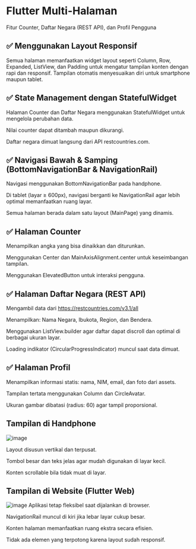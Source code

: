 # Flutter Multi-Halaman
Fitur Counter, Daftar Negara (REST API), dan Profil Pengguna
## ✅ Menggunakan Layout Responsif

Semua halaman memanfaatkan widget layout seperti Column, Row, Expanded, ListView, dan Padding untuk mengatur tampilan konten dengan rapi dan responsif.
Tampilan otomatis menyesuaikan diri untuk smartphone maupun tablet.

## ✅ State Management dengan StatefulWidget
Halaman Counter dan Daftar Negara menggunakan StatefulWidget untuk mengelola perubahan data.

Nilai counter dapat ditambah maupun dikurangi.

Daftar negara dimuat langsung dari API restcountries.com.

## ✅ Navigasi Bawah & Samping (BottomNavigationBar & NavigationRail)
Navigasi menggunakan BottomNavigationBar pada handphone.

Di tablet (layar ≥ 600px), navigasi berganti ke NavigationRail agar lebih optimal memanfaatkan ruang layar.

Semua halaman berada dalam satu layout (MainPage) yang dinamis.

## ✅ Halaman Counter
Menampilkan angka yang bisa dinaikkan dan diturunkan.

Menggunakan Center dan MainAxisAlignment.center untuk keseimbangan tampilan.

Menggunakan ElevatedButton untuk interaksi pengguna.

## ✅ Halaman Daftar Negara (REST API)
Mengambil data dari https://restcountries.com/v3.1/all

Menampilkan: Nama Negara, Ibukota, Region, dan Bendera.

Menggunakan ListView.builder agar daftar dapat discroll dan optimal di berbagai ukuran layar.

Loading indikator (CircularProgressIndicator) muncul saat data dimuat.

## ✅ Halaman Profil
Menampilkan informasi statis: nama, NIM, email, dan foto dari assets.

Tampilan tertata menggunakan Column dan CircleAvatar.

Ukuran gambar dibatasi (radius: 60) agar tampil proporsional.

## Tampilan di Handphone
![image](https://github.com/user-attachments/assets/c524f1a7-0ab0-4a53-b043-f9beabfeb864)



Layout disusun vertikal dan terpusat.

Tombol besar dan teks jelas agar mudah digunakan di layar kecil.

Konten scrollable bila tidak muat di layar.

## Tampilan di Website (Flutter Web)
![image](https://github.com/user-attachments/assets/cf89c870-9638-4e4a-950f-fa604b77ab62)
Aplikasi tetap fleksibel saat dijalankan di browser.

NavigationRail muncul di kiri jika lebar layar cukup besar.

Konten halaman memanfaatkan ruang ekstra secara efisien.

Tidak ada elemen yang terpotong karena layout sudah responsif.

